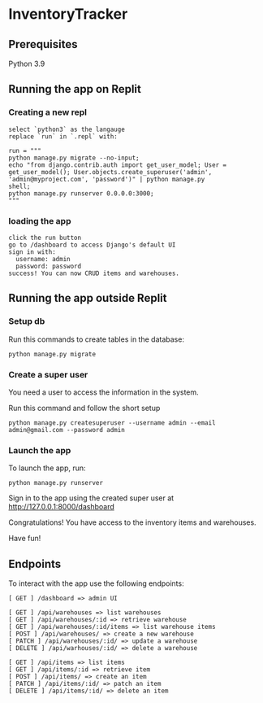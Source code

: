 # InventoryTracker

## Prerequisites

Python 3.9

## Running the app on Replit

### Creating a new repl

    select `python3` as the langauge
    replace `run` in `.repl` with:

    run = """
    python manage.py migrate --no-input;
    echo "from django.contrib.auth import get_user_model; User = get_user_model(); User.objects.create_superuser('admin', 'admin@myproject.com', 'password')" | python manage.py 
    shell;
    python manage.py runserver 0.0.0.0:3000;
    """

### loading the app

    click the run button
    go to /dashboard to access Django's default UI
    sign in with:
      username: admin
      password: password
    success! You can now CRUD items and warehouses.

## Running the app outside Replit

### Setup db

Run this commands to create tables in the database:

    python manage.py migrate

### Create a super user

You need a user to access the information in the system.

Run this command and follow the short setup

    python manage.py createsuperuser --username admin --email admin@gmail.com --password admin

### Launch the app

To launch the app, run:

    python manage.py runserver

Sign in to the app using the created super user at http://127.0.0.1:8000/dashboard

Congratulations! You have access to the inventory items and warehouses.

Have fun!

## Endpoints

To interact with the app use the following endpoints:

    [ GET ] /dashboard => admin UI

    [ GET ] /api/warehouses => list warehouses
    [ GET ] /api/warehouses/:id => retrieve warehouse
    [ GET ] /api/warehouses/:id/items => list warehouse items
    [ POST ] /api/warehouses/ => create a new warehouse
    [ PATCH ] /api/warehouses/:id/ => update a warehouse
    [ DELETE ] /api/warhouses/:id/ => delete a warehouse

    [ GET ] /api/items => list items
    [ GET ] /api/items/:id => retrieve item
    [ POST ] /api/items/ => create an item
    [ PATCH ] /api/items/:id/ => patch an item
    [ DELETE ] /api/items/:id/ => delete an item
